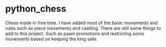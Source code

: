# python_chess
Chess made in free time. I have added most of the basic movements and rules such as piece movements and castling. There are still some things to add to this project. Such as pawn promotions and restricting some movements based on keeping the king safe.
